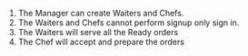 1. The Manager can create Waiters and Chefs.
2. The Waiters and Chefs cannot perform signup only sign in.
3. The Waiters will serve all the Ready orders
4. The Chef will accept and prepare the orders
